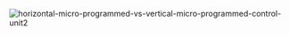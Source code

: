 
![horizontal-micro-programmed-vs-vertical-micro-programmed-control-unit2](https://user-images.githubusercontent.com/102377131/167893672-0185effd-84f3-4b50-9293-09ba07b615c2.png)

